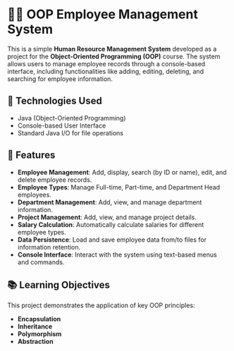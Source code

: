 # 👨‍💼 OOP Employee Management System

This is a simple **Human Resource Management System** developed as a project for the **Object-Oriented Programming (OOP)** course. The system allows users to manage employee records through a console-based interface, including functionalities like adding, editing, deleting, and searching for employee information.

## 🔧 Technologies Used
- Java (Object-Oriented Programming)
- Console-based User Interface
- Standard Java I/O for file operations

## 📌 Features
- **Employee Management**: Add, display, search (by ID or name), edit, and delete employee records.
- **Employee Types**: Manage Full-time, Part-time, and Department Head employees.
- **Department Management**: Add, view, and manage department information.
- **Project Management**: Add, view, and manage project details.
- **Salary Calculation**: Automatically calculate salaries for different employee types.
- **Data Persistence**: Load and save employee data from/to files for information retention.
- **Console Interface**: Interact with the system using text-based menus and commands.

## 📚 Learning Objectives
This project demonstrates the application of key OOP principles:
- **Encapsulation**
- **Inheritance**
- **Polymorphism**
- **Abstraction**

